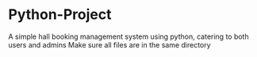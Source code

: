 # Python-Project
A simple hall booking management system using python, catering to both users and admins
Make sure all files are in the same directory
